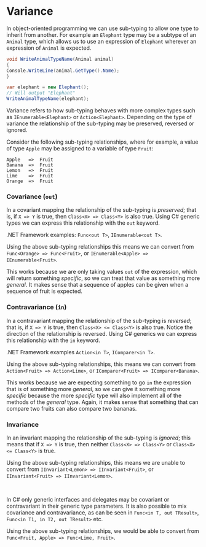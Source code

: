 # Variance

In object-oriented programming we can use sub-typing to allow one type to inherit from another.
For example an `Elephant` type may be a subtype of an `Animal` type, which allows us to use
an expression of `Elephant` wherever an expression of `Animal` is expected.

```csharp
void WriteAnimalTypeName(Animal animal)
{
Console.WriteLine(animal.GetType().Name);
}

var elephant = new Elephant();
// Will output "Elephant"
WriteAnimalTypeName(elephant);
```

Variance refers to how sub-typing behaves with more complex types such as `IEnumerable<Elephant>`
or `Action<Elephant>`. Depending on the type of variance the relationship of the sub-typing may be
preserved, reversed or ignored.

Consider the following sub-typing relationships, where for example, a value of type 
`Apple` may be
assigned to a variable of type `Fruit`:

```
Apple   =>  Fruit
Banana  =>  Fruit
Lemon   =>  Fruit
Lime    =>  Fruit
Orange  =>  Fruit
```
### Covariance (`out`)
In a covariant mapping the relationship of the sub-typing is *preserved*; that is, if `X => Y` is
true, then `Class<X> => Class<Y>` is also true. Using C# generic types we can express this
relationship with the `out` keyword.

.NET Framework examples: `Func<out T>`, `IEnumerable<out T>`.

Using the above sub-typing relationships this means we can convert from
`Func<Orange> => Func<Fruit>`, or `IEnumerable<Apple> => IEnumerable<Fruit>`.

This works because we are only taking values `out` of the expression, which will return something
*specific*, so we can treat that value as something more *general*. It makes sense that a sequence
of apples can be given when a sequence of fruit is expected.

### Contravariance (`in`)
In a contravariant mapping the relationship of the sub-typing is *reversed*; that is, if `X => Y`
is true, then `Class<X> <= Class<Y>` is also true. Notice the direction of the relationship is
reversed. Using C# generics we can express this relationship with the `in` keyword.

.NET Framework examples `Action<in T>`, `IComparer<in T>`.

Using the above sub-typing relationships, this means we can convert from
`Action<Fruit> => Action<Lime>`, or `IComparer<Fruit> => IComparer<Banana>`.

This works because we are expecting something to go `in` the expression that is of something more
*general*, so we can give it something more *specific* because the more *specific* type will also
implement all of the methods of the *general* type. Again, it makes sense that something that can
compare two fruits can also compare two bananas.

### Invariance
In an invariant mapping the relationship of the sub-typing is *ignored*; this means that if
`X => Y` is true, then neither `Class<X> => Class<Y>` or `Class<X> <= Class<Y>` is true.

Using the above sub-typing relationships, this means we are unable to convert from
`IInvariant<Lemon> => IInvariant<Fruit>`, or `IInvariant<Fruit> => IInvariant<Lemon>`.

&nbsp;

In C# only generic interfaces and delegates may be covariant or contravariant in their generic type
parameters. It is also possible to mix covariance and contravariance, as can be seen in
`Func<in T, out TResult>`, `Func<in T1, in T2, out TResult>` etc.

Using the above sub-typing relationships, we would be able to convert from
`Func<Fruit, Apple> => Func<Lime, Fruit>`.

